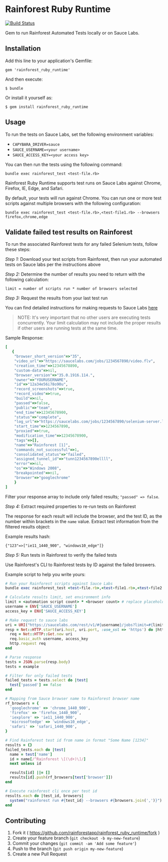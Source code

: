 # Rainforest Ruby Runtime

[![Build Status](https://travis-ci.org/rainforestapp/rainforest_ruby_runtime.svg)](https://travis-ci.org/rainforestapp/rainforest_ruby_runtime)

Gem to run Rainforest Automated Tests locally or on Sauce Labs.

## Installation

Add this line to your application's Gemfile:

    gem 'rainforest_ruby_runtime'

And then execute:

    $ bundle

Or install it yourself as:

    $ gem install rainforest_ruby_runtime

## Usage

To run the tests on Sauce Labs, set the following environment variables:

- `CAPYBARA_DRIVER=sauce`
- `SAUCE_USERNAME=<your username>`
- `SAUCE_ACCESS_KEY=<your access key>`

You can then run the tests using the following command:
```
bundle exec rainforest_test <test-file.rb>
```

Rainforest Ruby Runtime supports test runs on Sauce Labs against Chrome, Firefox, IE, Edge, and Safari.

By default, your tests will run against Chrome. You can run one or more test scripts against multiple browsers with the following configuration:

```
bundle exec rainforest_test <test-file.rb>,<test-file1.rb> --browsers firefox,chrome,edge
```
## Validate failed test results on Rainforest

To run the associated Rainforest tests for any failed Selenium tests, follow these steps:

*Step 1:* Download your test scripts from Rainforest, then run your automated tests on Sauce labs per the instructions above

*Step 2:* Determine the number of results you need to return with the following calculation:

```
limit = number of scripts run * number of browsers selected
```

*Step 3:* Request the results from your last test run

You can find detailed instructions for making requests to Sauce Labs [here](https://wiki.saucelabs.com/display/DOCS/Job+Methods)

> NOTE: It's very important that no other users are executing tests concurrently. Your limit calculation may not include the proper results if other users are running tests at the same time.

Sample Response:

```ruby
[
   {
    "browser_short_version"=>"35",
    "video_url"=>"https://saucelabs.com/jobs/1234567890/video.flv",
    "creation_time"=>12345678890,
    "custom-data"=>nil,
    "browser_version"=>"35.0.1916.114.",
    "owner"=>"YOURUSERNAME",
    "id"=>"12a34e56i78o90u",
    "record_screenshots"=>true,
    "record_video"=>true,
    "build"=>nil,
    "passed"=>false,
    "public"=>"team",
    "end_time"=>12345678900,
    "status"=>"complete",
    "log_url"=>"https://saucelabs.com/jobs/1234567890/selenium-server.log",
    "start_time"=>1234567890,
    "proxied"=>true,
    "modification_time"=>12345678900,
    "tags"=>[],
    "name"=>"Rainforest [1]",
    "commands_not_successful"=>1,
    "consolidated_status"=>"failed",
    "assigned_tunnel_id"=>"tunn1234567890ellll",
    "error"=>nil,
    "os"=>"Windows 2008",
    "breakpointed"=>nil,
    "browser"=>"googlechrome"
    }
]
```

Filter your response array to include only failed results; `"passed" => false`.

*Step 4:* Extract required properties to re-run tests on Rainforest

The response for each result will include the browser, and the test ID, as the number within brackets in the `name` value.
Extract test information from the filtered results object:

Example results hash:
```
{"123"=>["ie11_1440_900", "windows10_edge"]}
```

*Step 5:* Run tests in Rainforest to verify the failed tests

Use Rainforest's CLI to Rainforest tests by ID against the failed broswers.

Example script to help you write yours:

```ruby
# Run your Rainforest scripts against Sauce Labs
bundle exec rainforest_test <test-file.rb>,<test-file1.rb>,<test-file2.rb> --browsers firefox,chrome,edge

# Calculate results limit, set environment info
limit = <automation script count> * <browser count> # replace placeholders with values for each run
username = ENV['SAUCE_USERNAME']
access_key = ENV['SAUCE_ACCESS_KEY']

# Make request to sauce labs
uri = URI("https://saucelabs.com/rest/v1/#{username}/jobs?limit=#{limit}&full=true")
resp = Net::HTTP.start(uri.host, uri.port, :use_ssl => 'https') do |http|
  req = Net::HTTP::Get.new uri
  req.basic_auth username, access_key
  http.request req
end

# Parse response
tests = JSON.parse(resp.body)
tests = example

# Filter for only failed tests
failed_tests = tests.select do |test|
  test['passed'] == false
end

# Mapping from Sauce browser name to Rainforest browser name
rf_browsers = {
  'googlechrome' => 'chrome_1440_900',
  'firefox' => 'firefox_1440_900',
  'iexplore' => 'ie11_1440_900',
  'microsoftedge' => 'windows10_edge',
  'safari' => 'safari_1440_900',
}

# Find Rainforest test id from name in format "Some Name [1234]"
results = {}
failed_tests.each do |test|
  name = test['name']
  id = name[/^Rainforest \[(\d+)\]/]
  next unless id

  results[id] ||= []
  results[id].push(rf_browsers[test['browser']])
end

# Execute rainforest cli once per test id
results.each do |test_id, browsers|
  system("rainforest run #{test_id} --browsers #{browsers.join(',')}")
end
```
## Contributing

1. Fork it ( https://github.com/rainforestapp/rainforest_ruby_runtime/fork )
2. Create your feature branch (`git checkout -b my-new-feature`)
3. Commit your changes (`git commit -am 'Add some feature'`)
4. Push to the branch (`git push origin my-new-feature`)
5. Create a new Pull Request

